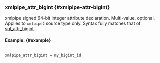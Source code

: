 ### xmlpipe_attr_bigint {#xmlpipe-attr-bigint}

xmlpipe signed 64-bit integer attribute declaration. Multi-value, optional. Applies to `xmlpipe2` source type only. Syntax fully matches that of [sql_attr_bigint](../../data_source_configuration_options/sqlattr_bigint.md).

#### Example: {#example}

```

xmlpipe_attr_bigint = my_bigint_id

```